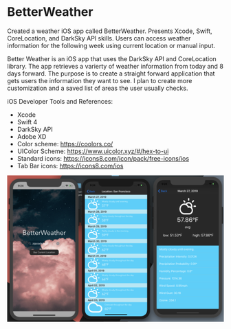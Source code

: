 # BetterWeather
Created a weather iOS app called BetterWeather. Presents Xcode, Swift, CoreLocation, and DarkSky API skills. Users can access weather information for the following week using current location or manual input.

Better Weather is an iOS app that uses the DarkSky API and CoreLocation library. 
The app retrieves a varierty of weather information from today and 8 days forward.
The purpose is to create a straight forward application that gets users the information they want to see.
I plan to create more customization and a saved list of areas the user usually checks.

iOS Developer Tools and References:
- Xcode
- Swift 4
- DarkSky API
- Adobe XD
- Color scheme: https://coolors.co/
- UIColor Scheme: https://www.uicolor.xyz/#/hex-to-ui
- Standard icons: https://icons8.com/icon/pack/free-icons/ios
- Tab Bar icons: https://icons8.com/ios

![alt text](https://github.com/XavierLaRosa/weatherApp/blob/master/Demos/version0.png)
